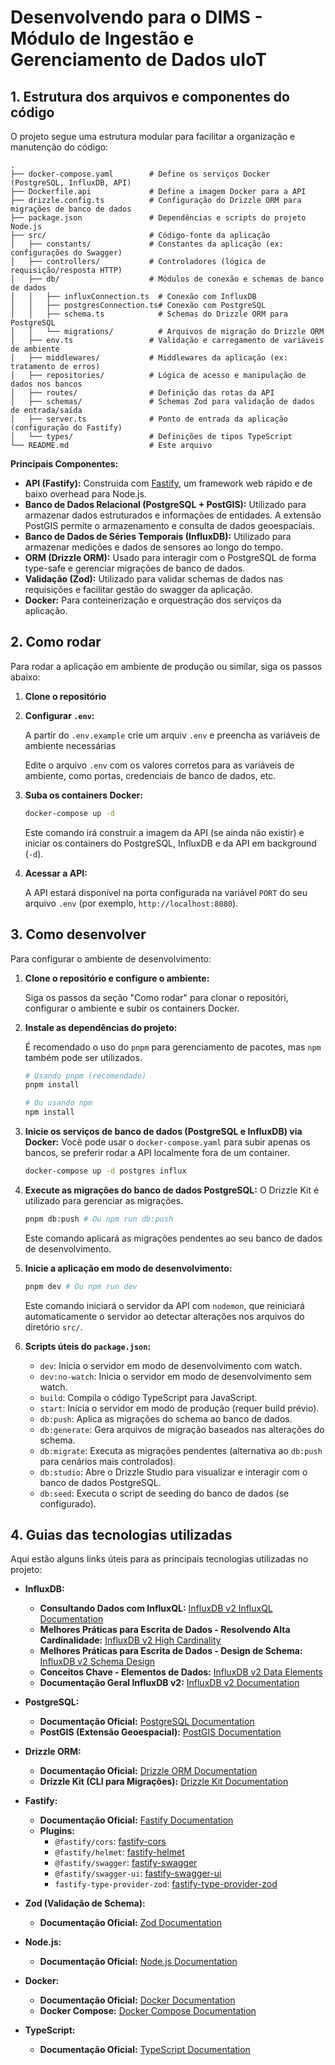 # Desenvolvendo para o DIMS - Módulo de Ingestão e Gerenciamento de Dados uIoT

## 1. Estrutura dos arquivos e componentes do código

O projeto segue uma estrutura modular para facilitar a organização e manutenção do código:

```shell
.
├── docker-compose.yaml        # Define os serviços Docker (PostgreSQL, InfluxDB, API)
├── Dockerfile.api             # Define a imagem Docker para a API
├── drizzle.config.ts          # Configuração do Drizzle ORM para migrações de banco de dados
├── package.json               # Dependências e scripts do projeto Node.js
├── src/                       # Código-fonte da aplicação
│   ├── constants/             # Constantes da aplicação (ex: configurações do Swagger)
│   ├── controllers/           # Controladores (lógica de requisição/resposta HTTP)
│   ├── db/                    # Módulos de conexão e schemas de banco de dados
│   │   ├── influxConnection.ts  # Conexão com InfluxDB
│   │   ├── postgresConnection.ts# Conexão com PostgreSQL
│   │   ├── schema.ts            # Schemas do Drizzle ORM para PostgreSQL
│   │   └── migrations/          # Arquivos de migração do Drizzle ORM
│   ├── env.ts                 # Validação e carregamento de variáveis de ambiente
│   ├── middlewares/           # Middlewares da aplicação (ex: tratamento de erros)
│   ├── repositories/          # Lógica de acesso e manipulação de dados nos bancos
│   ├── routes/                # Definição das rotas da API
│   ├── schemas/               # Schemas Zod para validação de dados de entrada/saída
│   ├── server.ts              # Ponto de entrada da aplicação (configuração do Fastify)
│   └── types/                 # Definições de tipos TypeScript
└── README.md                  # Este arquivo
```

**Principais Componentes:**

* **API (Fastify):** Construída com [Fastify](https://www.fastify.io/), um framework web rápido e de baixo overhead para Node.js.
* **Banco de Dados Relacional (PostgreSQL + PostGIS):** Utilizado para armazenar dados estruturados e informações de entidades. A extensão PostGIS permite o armazenamento e consulta de dados geoespaciais.
* **Banco de Dados de Séries Temporais (InfluxDB):** Utilizado para armazenar medições e dados de sensores ao longo do tempo.
* **ORM (Drizzle ORM):** Usado para interagir com o PostgreSQL de forma type-safe e gerenciar migrações de banco de dados.
* **Validação (Zod):** Utilizado para validar schemas de dados nas requisições e facilitar gestão do swagger da aplicação.
* **Docker:** Para conteinerização e orquestração dos serviços da aplicação.

## 2. Como rodar

Para rodar a aplicação em ambiente de produção ou similar, siga os passos abaixo:

1. **Clone o repositório**

2. **Configurar `.env`:**

   A partir do `.env.example` crie um arquiv `.env` e preencha as variáveis de ambiente necessárias

   Edite o arquivo `.env` com os valores corretos para as variáveis de ambiente, como portas, credenciais de banco de dados, etc.

3. **Suba os containers Docker:**

   ```bash
   docker-compose up -d
   ```

   Este comando irá construir a imagem da API (se ainda não existir) e iniciar os containers do PostgreSQL, InfluxDB e da API em background (`-d`).

4. **Acessar a API:**

   A API estará disponível na porta configurada na variável `PORT` do seu arquivo `.env` (por exemplo, `http://localhost:8080`).

## 3. Como desenvolver

Para configurar o ambiente de desenvolvimento:

1. **Clone o repositório e configure o ambiente:**

   Siga os passos da seção "Como rodar" para clonar o repositóri, configurar o ambiente e subir os containers Docker.

2. **Instale as dependências do projeto:**

   É recomendado o uso do `pnpm` para gerenciamento de pacotes, mas `npm` também pode ser utilizados.

   ```bash
   # Usando pnpm (recomendado)
   pnpm install

   # Ou usando npm
   npm install
   ```

3. **Inicie os serviços de banco de dados (PostgreSQL e InfluxDB) via Docker:**
   Você pode usar o `docker-compose.yaml` para subir apenas os bancos, se preferir rodar a API localmente fora de um container.

   ```bash
   docker-compose up -d postgres influx
   ```

4. **Execute as migrações do banco de dados PostgreSQL:**
   O Drizzle Kit é utilizado para gerenciar as migrações.

   ```bash
   pnpm db:push # Ou npm run db:push
   ```

   Este comando aplicará as migrações pendentes ao seu banco de dados de desenvolvimento.

5. **Inicie a aplicação em modo de desenvolvimento:**

   ```bash
   pnpm dev # Ou npm run dev
   ```

   Este comando iniciará o servidor da API com `nodemon`, que reiniciará automaticamente o servidor ao detectar alterações nos arquivos do diretório `src/`.

6. **Scripts úteis do `package.json`:**
    * `dev`: Inicia o servidor em modo de desenvolvimento com watch.
    * `dev:no-watch`: Inicia o servidor em modo de desenvolvimento sem watch.
    * `build`: Compila o código TypeScript para JavaScript.
    * `start`: Inicia o servidor em modo de produção (requer build prévio).
    * `db:push`: Aplica as migrações do schema ao banco de dados.
    * `db:generate`: Gera arquivos de migração baseados nas alterações do schema.
    * `db:migrate`: Executa as migrações pendentes (alternativa ao `db:push` para cenários mais controlados).
    * `db:studio`: Abre o Drizzle Studio para visualizar e interagir com o banco de dados PostgreSQL.
    * `db:seed`: Executa o script de seeding do banco de dados (se configurado).

## 4. Guias das tecnologias utilizadas

Aqui estão alguns links úteis para as principais tecnologias utilizadas no projeto:

* **InfluxDB:**
  * **Consultando Dados com InfluxQL:** [InfluxDB v2 InfluxQL Documentation](https://docs.influxdata.com/influxdb/v2/query-data/influxql/)
  * **Melhores Práticas para Escrita de Dados - Resolvendo Alta Cardinalidade:** [InfluxDB v2 High Cardinality](https://docs.influxdata.com/influxdb/v2/write-data/best-practices/resolve-high-cardinality/)
  * **Melhores Práticas para Escrita de Dados - Design de Schema:** [InfluxDB v2 Schema Design](https://docs.influxdata.com/influxdb/v2/write-data/best-practices/schema-design/)
  * **Conceitos Chave - Elementos de Dados:** [InfluxDB v2 Data Elements](https://docs.influxdata.com/influxdb/v2/reference/key-concepts/data-elements/)
  * **Documentação Geral InfluxDB v2:** [InfluxDB v2 Documentation](https://docs.influxdata.com/influxdb/v2/)

* **PostgreSQL:**
  * **Documentação Oficial:** [PostgreSQL Documentation](https://www.postgresql.org/docs/)
  * **PostGIS (Extensão Geoespacial):** [PostGIS Documentation](https://postgis.net/documentation/)

* **Drizzle ORM:**
  * **Documentação Oficial:** [Drizzle ORM Documentation](https://orm.drizzle.team/docs)
  * **Drizzle Kit (CLI para Migrações):** [Drizzle Kit Documentation](https://orm.drizzle.team/kit-docs/overview)

* **Fastify:**
  * **Documentação Oficial:** [Fastify Documentation](https://www.fastify.io/docs/latest/)
  * **Plugins:**
    * `@fastify/cors`: [fastify-cors](https://github.com/fastify/fastify-cors)
    * `@fastify/helmet`: [fastify-helmet](https://github.com/fastify/fastify-helmet)
    * `@fastify/swagger`: [fastify-swagger](https://github.com/fastify/fastify-swagger)
    * `@fastify/swagger-ui`: [fastify-swagger-ui](https://github.com/fastify/fastify-swagger-ui)
    * `fastify-type-provider-zod`: [fastify-type-provider-zod](https://github.com/turkerdev/fastify-type-provider-zod)

* **Zod (Validação de Schema):**
  * **Documentação Oficial:** [Zod Documentation](https://zod.dev/)

* **Node.js:**
  * **Documentação Oficial:** [Node.js Documentation](https://nodejs.org/en/docs/)

* **Docker:**
  * **Documentação Oficial:** [Docker Documentation](https://docs.docker.com/)
  * **Docker Compose:** [Docker Compose Documentation](https://docs.docker.com/compose/)

* **TypeScript:**
  * **Documentação Oficial:** [TypeScript Documentation](https://www.typescriptlang.org/docs/)
